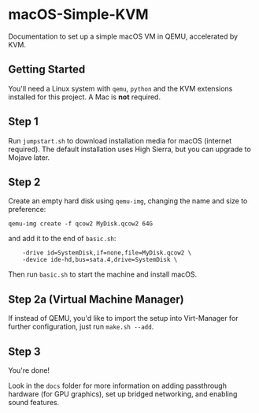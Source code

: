 # macOS-Simple-KVM
Documentation to set up a simple macOS VM in QEMU, accelerated by KVM.

## Getting Started
You'll need a Linux system with `qemu`, `python` and the KVM extensions installed for this project. A Mac is **not** required.

## Step 1
Run `jumpstart.sh` to download installation media for macOS (internet required). The default installation uses High Sierra, but you can upgrade to Mojave later.

## Step 2
Create an empty hard disk using `qemu-img`, changing the name and size to preference:
```
qemu-img create -f qcow2 MyDisk.qcow2 64G
```

and add it to the end of `basic.sh`:
```
    -drive id=SystemDisk,if=none,file=MyDisk.qcow2 \
    -device ide-hd,bus=sata.4,drive=SystemDisk \
```

Then run `basic.sh` to start the machine and install macOS.

## Step 2a (Virtual Machine Manager)
If instead of QEMU, you'd like to import the setup into Virt-Manager for further configuration, just run `make.sh --add`.

## Step 3

You're done!

Look in the `docs` folder for more information on adding passthrough hardware (for GPU graphics), set up bridged networking, and enabling sound features.
